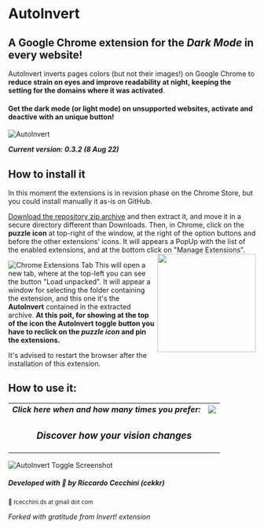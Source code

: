 # AutoInvert 
## A Google Chrome extension for the _Dark Mode_ in every website!

AutoInvert inverts pages colors (but not their images!) on Google Chrome to **reduce strain on eyes and improve readability at night, keeping the setting for the domains where it was activated**. 
#### Get the dark mode (or light mode) on unsupported websites, activate and deactive with an unique button!

![AutoInvert](https://i.ibb.co/ZK1SLJK/big-logo-cover-freestyle.png)

***Current version: 0.3.2 (8 Aug 22)***

## How to install it
In this moment the extensions is in revision phase on the Chrome Store, but you could install manually it as-is on GitHub. 

[Download the repository zip archive](https://github.com/cekkr/autoinvert-chrome/archive/refs/heads/main.zip) and then extract it, and move it in a secure directory different than Downloads. 
Then, in Chrome, click on the <b>puzzle icon</b> at top-right of the window, at the right of the option buttons and before the other extensions' icons. 
It will appears a PopUp with the list of the enabled extensions, and at the bottom click on "Manage Extensions". <img align="right" width="200" src="https://i.ibb.co/nb3CW6v/how-to-pin.jpg">

![Chrome Extensions Tab](https://i.ibb.co/0XNqwZC/chrome-how-to-extension-developer.jpg)
This will open a new tab, where at the top-left you can see the button "Load unpacked". It will appear a window for selecting the folder containing the extension, and this one it's the <b>AutoInvert</b> contained in the extracted archive. 
<b>At this poit, for showing at the top of the icon the AutoInvert toggle button you have to reclick on the <i>puzzle icon</i> and pin the extensions.</b>

It's advised to restart the browser after the installation of this extension.

## How to use it: 
<table>
  <tr>
    <td><i><b>Click here when and how many times you prefer:</b></i></td>
    <td vertical-align="middle"><img src="https://i.ibb.co/zhHW4kw/howuseit.png"/></td>
  </tr>
  <tr><td colspan="2" align="center"><h3><i>Discover how your vision changes</i></h3></td></tr>
</table>

![AutoInvert Toggle Screenshot](https://i.ibb.co/R3YJPn0/wikipedia-chrome-store-screenshot.png)

##### Developed with 🧡 by Riccardo Cecchini (cekkr) 
<sup>📧 rcecchini.ds at gmail dot com</sup>

*Forked with gratitude from Invert! extension*
